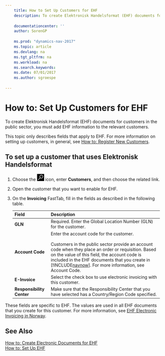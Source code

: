 ```yaml
---
    title: How to Set Up Customers for EHF
    description: To create Elektronisk Handelsformat (EHF) documents for customers in the public sector, you must add EHF information to the relevant customers.

    documentationcenter: ''
    author: SorenGP

    ms.prod: "dynamics-nav-2017"
    ms.topic: article
    ms.devlang: na
    ms.tgt_pltfrm: na
    ms.workload: na
    ms.search.keywords:
    ms.date: 07/01/2017
    ms.author: sgroespe

---
```

# How to: Set Up Customers for EHF
To create Elektronisk Handelsformat (EHF) documents for customers in the public sector, you must add EHF information to the relevant customers.  

This topic only describes fields that apply to EHF. For more information on setting up customers, in general, see [How to: Register New Customers](../../inventory-how-register-new-customers.md).  

## To set up a customer that uses Elektronisk Handelsformat  

1.  Choose the ![Search for Page or Report](../../media/ui-search/search_small.png "Search for Page or Report icon") icon, enter **Customers**, and then choose the related link.  
2.  Open the customer that you want to enable for EHF.  
3.  On the **Invoicing** FastTab, fill in the fields as described in the following table.  

    |Field|Description|  
    |---------------------------------|---------------------------------------|  
    |**GLN**|Required. Enter the Global Location Number (GLN) for the customer.|  
    |**Account Code**|Enter the account code for the customer.<br /><br /> Customers in the public sector provide an account code when they place an order or requisition. Based on the value of this field, the account code is included in the EHF documents that you create in [!INCLUDE[navnow](../../includes/navnow_md.md)]. For more information, see Account Code.|  
    |**E-Invoice**|Select the check box to use electronic invoicing with this customer.|  
    |**Responsibility Center**|Make sure that the Responsibility Center that you have selected has a Country/Region Code specified.|  

These fields are specific to EHF. The values are used in all EHF documents that you create for this customer. For more information, see [EHF Electronic Invoicing in Norway](ehf-electronic-invoicing-in-norway.md).  

## See Also  
 [How to: Create Electronic Documents for EHF](how-to-create-electronic-documents-for-ehf.md)   
 [How to: Set Up EHF](how-to-set-up-ehf.md)
